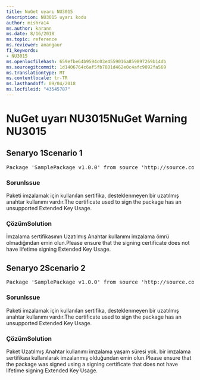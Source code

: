 ```yaml
---
title: NuGet uyarı NU3015
description: NU3015 uyarı kodu
author: mishra14
ms.author: karann
ms.date: 8/16/2018
ms.topic: reference
ms.reviewer: anangaur
f1_keywords:
- NU3015
ms.openlocfilehash: 659efbe64b9594c03e4559016a859897269b14db
ms.sourcegitcommit: 1d1406764c6af5fb7801d462e0c4afc9092fa569
ms.translationtype: MT
ms.contentlocale: tr-TR
ms.lasthandoff: 09/04/2018
ms.locfileid: "43545787"
---
```

# <a name="nuget-warning-nu3015"></a><span data-ttu-id="18559-103">NuGet uyarı NU3015</span><span class="sxs-lookup"><span data-stu-id="18559-103">NuGet Warning NU3015</span></span>

## <a name="scenario-1"></a><span data-ttu-id="18559-104">Senaryo 1</span><span class="sxs-lookup"><span data-stu-id="18559-104">Scenario 1</span></span>

<pre>Package 'SamplePackage v1.0.0' from source 'http://source.com/index.json': The lifetime signing EKU in the primary signature's certificate is not supported.</pre>

### <a name="issue"></a><span data-ttu-id="18559-105">Sorun</span><span class="sxs-lookup"><span data-stu-id="18559-105">Issue</span></span>

<span data-ttu-id="18559-106">Paketi imzalamak için kullanılan sertifika, desteklenmeyen bir uzatılmış anahtar kullanımı vardır.</span><span class="sxs-lookup"><span data-stu-id="18559-106">The certificate used to sign the package has an unsupported Extended Key Usage.</span></span>


### <a name="solution"></a><span data-ttu-id="18559-107">Çözüm</span><span class="sxs-lookup"><span data-stu-id="18559-107">Solution</span></span>

<span data-ttu-id="18559-108">İmzalama sertifikasının Uzatılmış Anahtar kullanımı imzalama ömrü olmadığından emin olun.</span><span class="sxs-lookup"><span data-stu-id="18559-108">Please ensure that the signing certificate does not have lifetime signing Extended Key Usage.</span></span>



## <a name="scenario-2"></a><span data-ttu-id="18559-109">Senaryo 2</span><span class="sxs-lookup"><span data-stu-id="18559-109">Scenario 2</span></span>

<pre>Package 'SamplePackage v1.0.0' from source 'http://source.com/index.json': The lifetime signing EKU in the signing certificate is not supported.</pre>

### <a name="issue"></a><span data-ttu-id="18559-110">Sorun</span><span class="sxs-lookup"><span data-stu-id="18559-110">Issue</span></span>

<span data-ttu-id="18559-111">Paketi imzalamak için kullanılan sertifika, desteklenmeyen bir uzatılmış anahtar kullanımı vardır.</span><span class="sxs-lookup"><span data-stu-id="18559-111">The certificate used to sign the package has an unsupported Extended Key Usage.</span></span>


### <a name="solution"></a><span data-ttu-id="18559-112">Çözüm</span><span class="sxs-lookup"><span data-stu-id="18559-112">Solution</span></span>

<span data-ttu-id="18559-113">Paket Uzatılmış Anahtar kullanımı imzalama yaşam süresi yok. bir imzalama sertifikası kullanılarak imzalanmış olduğundan emin olun.</span><span class="sxs-lookup"><span data-stu-id="18559-113">Please ensure that the package was signed using a signing certificate that does not have lifetime signing Extended Key Usage.</span></span>



